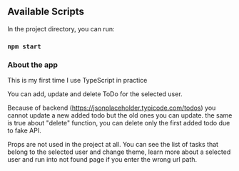 ## Available Scripts

In the project directory, you can run:

### `npm start`

### About the app

This is my first time I use TypeScript in practice

You can add, update and delete ToDo for the selected user.

Because of backend (https://jsonplaceholder.typicode.com/todos) you cannot update a new added todo but the old ones you can update. the same is true about "delete" function, you can delete only the first added todo due to fake API.

Props are not used in the project at all. You can see the list of tasks that belong to the selected user and change theme, learn more about a selected user and run into not found page if you enter the wrong url path.
